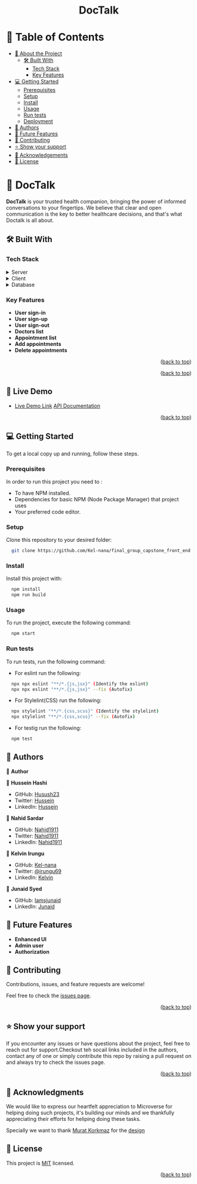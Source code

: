 <a name="readme-top"></a>

<div align="center">

  <h1><b>DocTalk</b></h1>

</div>

<!-- TABLE OF CONTENTS -->

# 📗 Table of Contents

- [📖 About the Project](#about-project)
  - [🛠 Built With](#built-with)
    - [Tech Stack](#tech-stack)
    - [Key Features](#key-features)
- [💻 Getting Started](#getting-started)
  - [Prerequisites](#prerequisites)
  - [Setup](#setup)
  - [Install](#install)
  - [Usage](#usage)
  - [Run tests](#run-tests)
  - [Deployment](#deployment)
- [👥 Authors](#authors)
- [🔭 Future Features](#future-features)
- [🤝 Contributing](#contributing)
- [⭐️ Show your support](#support)
- [🙏 Acknowledgements](#acknowledgements)
- [📝 License](#license)

<!-- PROJECT DESCRIPTION -->

# 📖 DocTalk <a name="about-project"></a>

**DocTalk** is your trusted health companion, bringing the power of informed conversations to your fingertips. We believe that clear and open communication is the key to better healthcare decisions, and that's what Doctalk is all about.

## 🛠 Built With <a name="built-with"></a>

### Tech Stack <a name="tech-stack"></a>

<details>
  <summary>Server</summary>
  <ul>
    <li><a href="https://rubyonrails.org//">Rails</a></li>
  </ul>
</details>
<details>
  <summary>Client</summary>
  <ul>
    <li><a href="https://react.dev/">React</a></li>
  </ul>
</details>

<details>
<summary>Database</summary>
  <ul>
    <li><a href="https://www.postgresql.org/">PostgreSQL</a></li>
  </ul>
</details>

<!-- Features -->

### Key Features <a name="key-features"></a>

>

- **User sign-in**
- **User sign-up**
- **User sign-out**
- **Doctors list**
- **Appointment list**
- **Add appointments**
- **Delete appointments**

<p align="right">(<a href="#readme-top">back to top</a>)</p>

<p align="right">(<a href="#readme-top">back to top</a>)</p>

<!-- GETTING STARTED -->

<!-- LIVE DEMO -->

## 🚀 Live Demo <a name="live-demo"></a>

- [Live Demo Link](https://doc-talk2.onrender.com/)
  [API Documentation](https://doctalk-r977.onrender.com)

<p align="right">(<a href="#readme-top">back to top</a>)</p>

## 💻 Getting Started <a name="getting-started"></a>

To get a local copy up and running, follow these steps.

### Prerequisites

In order to run this project you need to :

- To have NPM installed.
- Dependencies for basic NPM (Node Package Manager) that project uses
- Your preferred code editor.

### Setup

Clone this repository to your desired folder:

```sh
  git clone https://github.com/Kel-nana/final_group_capstone_front_end.git
```

### Install

Install this project with:

```sh
  npm install
  npm run build
```

### Usage

To run the project, execute the following command:

```sh
  npm start
```

### Run tests

To run tests, run the following command:

- For eslint run the following:

```sh
  npx npx eslint "**/*.{js,jsx}" (Identify the eslint)
  npx npx eslint "**/*.{js,jsx}" --fix (Autofix)
```

- For Stylelint(CSS) run the following:

```sh
  npx stylelint "**/*.{css,scss}" (Identify the stylelint)
  npx stylelint "**/*.{css,scss}" --fix (Autofix)
```

- For testig run the following:

```sh
  npm test
```

<!-- AUTHORS -->

## 👥 Authors <a name="authors"></a>

👤 **Author**

👤 **Hussein Hashi**

- GitHub: [Husush23](https://github.com/husush23)
- Twitter: [Hussein](https://twitter.com/HusseinKadare2)
- LinkedIn: [Hussein](https://www.linkedin.com/in/husseinkadare/)

👤 **Nahid Sardar**

- GitHub: [Nahid1911](https://github.com/Nahid1911)
- Twitter: [Nahid1911](https://twitter.com/Nahid1911)
- LinkedIn: [Nahid1911](https://www.linkedin.com/in/nahidraihan/)

👤 **Kelvin Irungu**

- GitHub: [Kel-nana](https://github.com/Kel-nana)
- Twitter: [@irungu69](https://twitter.com/irungu69)
- LinkedIn: [Kelvin](https://www.linkedin.com/in/kelvin-irungu-838923249/)

👤 **Junaid Syed**

- GitHub: [Iamsjunaid](https://github.com/iamsjunaid)
- LinkedIn: [Junaid](https://www.linkedin.com/in/junaidahmedsyed)

<!-- FUTURE FEATURES -->

## 🔭 Future Features <a name="future-features"></a>

- **Enhanced UI**
- **Admin user**
- **Authorization**

<!-- CONTRIBUTING -->

## 🤝 Contributing <a name="contributing"></a>

Contributions, issues, and feature requests are welcome!

Feel free to check the [issues page](https://github.com/Kel-nana/Final_group_capstone_front_end/issues).

<p align="right">(<a href="#readme-top">back to top</a>)</p>

<!-- SUPPORT -->

## ⭐️ Show your support <a name="support"></a>

If you encounter any issues or have questions about the project, feel free to reach out for support.Checkout teh socail links included in the authors, contact any of one or simply contribute this repo by raising a pull request on and always try to check the issues page.

<p align="right">(<a href="#readme-top">back to top</a>)</p>

<!-- ACKNOWLEDGEMENTS -->

## 🙏 Acknowledgments <a name="acknowledgements"></a>

We would like to express our heartfelt appreciation to Microverse for helping doing such projects, it's building our minds and we thankfully appreciating their efforts for heliping doing these tasks.

Specially we want to thank [Murat Korkmaz](https://www.behance.net/muratk) for the [design](https://www.behance.net/gallery/26425031/Vespa-Responsive-Redesign)

## 📝 License <a name="license"></a>

This project is [MIT](./MIT.md) licensed.

<p align="right">(<a href="#readme-top">back to top</a>)</p>
